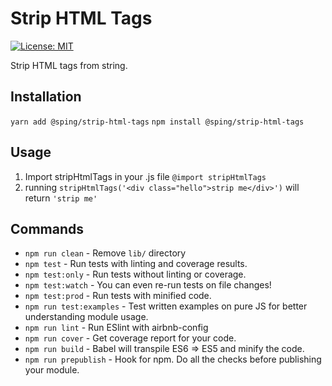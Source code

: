 # Strip HTML Tags

[![License: MIT](https://img.shields.io/badge/License-MIT-blue.svg)](https://opensource.org/licenses/MIT)

Strip HTML tags from string.

## Installation

`yarn add @sping/strip-html-tags`
`npm install @sping/strip-html-tags`

## Usage

1. Import stripHtmlTags in your .js file
`@import stripHtmlTags`
2. running `stripHtmlTags('<div class="hello">strip me</div>')` will return `'strip me'`

## Commands

- `npm run clean` - Remove `lib/` directory
- `npm test` - Run tests with linting and coverage results.
- `npm test:only` - Run tests without linting or coverage.
- `npm test:watch` - You can even re-run tests on file changes!
- `npm test:prod` - Run tests with minified code.
- `npm run test:examples` - Test written examples on pure JS for better understanding module usage.
- `npm run lint` - Run ESlint with airbnb-config
- `npm run cover` - Get coverage report for your code.
- `npm run build` - Babel will transpile ES6 => ES5 and minify the code.
- `npm run prepublish` - Hook for npm. Do all the checks before publishing your module.
